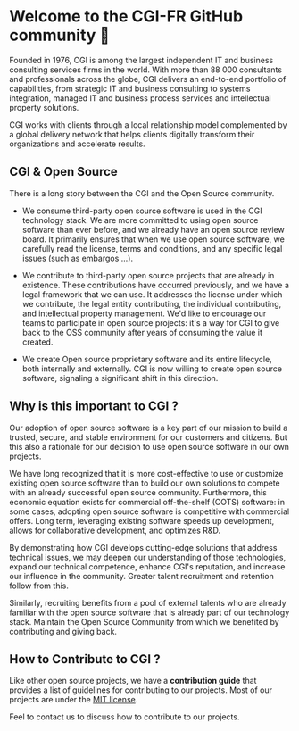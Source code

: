 # Welcome to the CGI-FR GitHub community 👋

Founded in 1976, CGI is among the largest independent IT and business consulting services firms in the world. With more than 88 000 consultants and professionals across the globe, CGI delivers an end-to-end portfolio of capabilities, from strategic IT and business consulting to systems integration, managed IT and business process services and intellectual property solutions. 

CGI works with clients through a local relationship model complemented by a global delivery network that helps clients digitally transform their organizations and accelerate results. 

## CGI & Open Source

There is a long story between the CGI and the Open Source community.

* We consume third-party open source software is used in the CGI technology stack. We are more committed to using open source software than ever before, and we already have an open source review board. It primarily ensures that when we use open source software, we carefully read the license, terms and conditions, and any specific legal issues (such as embargos ...).

* We contribute to third-party open source projects that are already in existence. These contributions have occurred previously, and we have a legal framework that we can use. It addresses the license under which we contribute, the legal entity contributing, the individual contributing, and intellectual property management. We'd like to encourage our teams to participate in open source projects: it's a way for CGI to give back to the OSS community after years of consuming the value it created.

* We create Open source proprietary software and its entire lifecycle, both internally and externally. CGI is now willing to create open source software, signaling a significant shift in this direction.

## Why is this important to CGI ?

Our adoption of open source software is a key part of our mission to build a trusted, secure, and stable environment for our customers and citizens. But this also a rationale for our decision to use open source software in our own projects.

We have long recognized that it is more cost-effective to use or customize existing open source software than to build our own solutions to compete with an already successful open source community. Furthermore, this economic equation exists for commercial off-the-shelf (COTS) software: in some cases, adopting open source software is competitive with commercial offers. Long term, leveraging existing software speeds up development, allows for collaborative development, and optimizes R&D.

By demonstrating how CGI develops cutting-edge solutions that address technical issues, we may deepen our understanding of those technologies, expand our technical competence, enhance CGI's reputation, and increase our influence in the community. Greater talent recruitment and retention follow from this.

Similarly, recruiting benefits from a pool of external talents who are already familiar with the open source software that is already part of our technology stack.
Maintain the Open Source Community from which we benefited by contributing and giving back.

## How to Contribute to CGI ?

Like other open source projects, we have a **contribution guide** that provides a list of guidelines for contributing to our projects.
Most of our projects are under the [MIT license](https://opensource.org/licenses/MIT).

Feel to contact us to discuss how to contribute to our projects.
